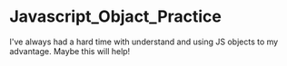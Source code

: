 # Javascript_Objact_Practice
I've always had a hard time with understand and using JS objects to my advantage. Maybe this will help!
